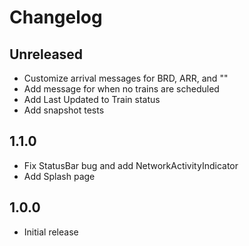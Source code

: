 # Changelog

## Unreleased

* Customize arrival messages for BRD, ARR, and ""
* Add message for when no trains are scheduled
* Add Last Updated to Train status
* Add snapshot tests

## 1.1.0

* Fix StatusBar bug and add NetworkActivityIndicator
* Add Splash page

## 1.0.0

* Initial release

